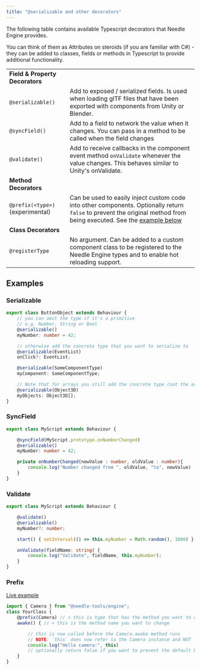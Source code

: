 ```yaml
---
title: "@serializable and other decorators"
---
```


The following table contains available Typescript decorators that Needle Engine provides.  
 
You can think of them as Attributes on steroids (if you are familiar with C#) - they can be added to classes, fields or methods in Typescript to provide additional functionality. 

|  |  | 
| --- | --- |
| **Field & Property Decorators** | |
| `@serializable()` | Add to exposed / serialized fields. Is used when loading glTF files that have been exported with components from Unity or Blender. |
| `@syncField()` | Add to a field to network the value when it changes. You can pass in a method to be called when the field changes |
| `@validate()` | Add to receive callbacks in the component event method `onValidate` whenever the value changes. This behaves similar to Unity's onValidate. |
| **Method Decorators** | |
| `@prefix(<type>)` (experimental) | Can be used to easily inject custom code into other components. Optionally return `false` to prevent the original method from being executed. See the [example below](#prefix) |
| **Class Decorators** | |
| `@registerType` | No argument. Can be added to a custom component class to be registered to the Needle Engine types and to enable hot reloading support. |


## Examples


### Serializable

```ts
export class ButtonObject extends Behaviour {
    // you can omit the type if it's a primitive 
    // e.g. Number, String or Bool
    @serializable()
    myNumber: number = 42;

    // otherwise add the concrete type that you want to serialize to
    @serializable(EventList)
    onClick?: EventList;

    @serializable(SomeComponentType)
    myComponent: SomeComponentType;

    // Note that for arrays you still add the concrete type (not the array)
    @serializable(Object3D)
    myObjects: Object3D[];
}
```


### SyncField
```ts
export class MyScript extends Behaviour {

    @syncField(MyScript.prototype.onNumberChanged)
    @serializable()
    myNumber: number = 42;

    private onNumberChanged(newValue : number, oldValue : number){
        console.log("Number changed from ", oldValue, "to", newValue)
    }
}
```


### Validate
```ts
export class MyScript extends Behaviour {

    @validate()
    @serializable()
    myNumber?: number;

    start() { setInterval(() => this.myNumber = Math.random(), 1000) }

    onValidate(fieldName: string) {
        console.log("Validate", fieldName, this.myNumber);
    }
}
```


### Prefix
[Live example](https://stackblitz.com/edit/needle-engine-prefix-example?file=src%2Fmain.ts)
```ts
import { Camera } from "@needle-tools/engine";
class YourClass {
    @prefix(Camera) // < this is type that has the method you want to change
    awake() { // < this is the method name you want to change

        // this is now called before the Camera.awake method runs
        // NOTE: `this` does now refer to the Camera instance and NOT `YourClass` anymore. This allows you to access internal state of the component as well
        console.log("Hello camera:", this)
        // optionally return false if you want to prevent the default behaviour
    }
}
```